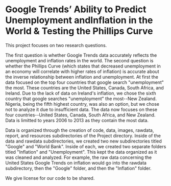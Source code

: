 # Google Trends’ Ability to Predict Unemployment andInflation in the World & Testing the Phillips Curve

This project focuses on two research questions.

The first question is whether Google Trends data accurately reflects the unemployment and inflation rates in the world. The second question is whether the Phillips Curve (which states that decreased unemployment in an economy will correlate with higher rates of inflation) is accurate about the inverse relationship between inflation and unemployment. At first the data focused on the top four countries that google search "unemployment" the most. These countries are the United States, Canada, South Africa, and Ireland. Due to the lack of data on Ireland's inflation, we chose the sixth country that google searches "unemployment" the most--New Zealand. Nigeria, being the fifth highest country, was also an option, but we chose not to analyze it due to insufficient data. The data now focuses on these four countries--United States, Canada, South Africa, and New Zealand. Data is limitted to years 2006 to 2013 as they contain the most data.

Data is organized through the creation of code, data, images, rawdata, report, and resources subdirectories of the Project directory. Inside of the data and rawdata subdirectories, we created two new subdirectories titled "Google" and "World Bank". Inside of each, we created two separate folders titled "Inflation" and "Unemployment". This kept the data organized as it was cleaned and analyzed. For example, the raw data concerning the United States Google Trends on inflation would go into the rawdata subdirectory, then the "Google" folder, and then the "Inflation" folder.

We give license for our code to be shared.
